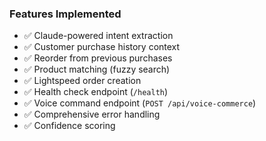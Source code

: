### Features Implemented
- ✅ Claude-powered intent extraction
- ✅ Customer purchase history context
- ✅ Reorder from previous purchases
- ✅ Product matching (fuzzy search)
- ✅ Lightspeed order creation
- ✅ Health check endpoint (`/health`)
- ✅ Voice command endpoint (`POST /api/voice-commerce`)
- ✅ Comprehensive error handling
- ✅ Confidence scoring
